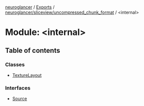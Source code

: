[neuroglancer](../README.md) / [Exports](../modules.md) / [neuroglancer/sliceview/uncompressed\_chunk\_format](neuroglancer_sliceview_uncompressed_chunk_format.md) / <internal\>

# Module: <internal\>

## Table of contents

### Classes

- [TextureLayout](../classes/neuroglancer_sliceview_uncompressed_chunk_format._internal_.TextureLayout.md)

### Interfaces

- [Source](../interfaces/neuroglancer_sliceview_uncompressed_chunk_format._internal_.Source.md)
